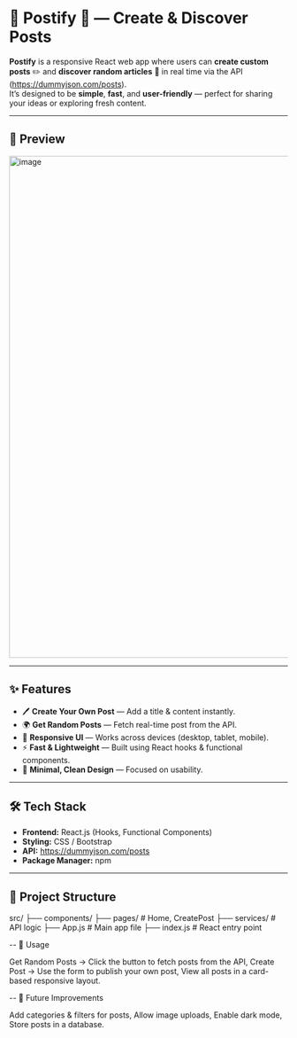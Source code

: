 # 📝 Postify 📰 — Create & Discover Posts

**Postify** is a responsive React web app where users can **create custom posts** ✏️ and **discover random  articles** 📰 in real time via the API (https://dummyjson.com/posts).  
It’s designed to be **simple**, **fast**, and **user-friendly** — perfect for sharing your ideas or exploring fresh content.

---

## 📸 Preview
<img width="1878" height="906" alt="image" src="https://github.com/user-attachments/assets/d1925702-6457-4024-b2c6-29bb415adac9" />

---

## ✨ Features

- 🖊 **Create Your Own Post** — Add a title & content instantly.
- 🌍 **Get Random Posts** — Fetch real-time post from the  API.
- 📱 **Responsive UI** — Works across devices (desktop, tablet, mobile).
- ⚡ **Fast & Lightweight** — Built using React hooks & functional components.
- 🎨 **Minimal, Clean Design** — Focused on usability.

---

## 🛠 Tech Stack

- **Frontend:** React.js (Hooks, Functional Components)
- **Styling:** CSS / Bootstrap 
- **API:** https://dummyjson.com/posts
- **Package Manager:** npm

---

## 📂 Project Structure

src/
├── components/ 
├── pages/ # Home, CreatePost
├── services/ # API logic
├── App.js # Main app file
├── index.js # React entry point

--
 🚀 Usage

Get Random Posts → Click the button to fetch posts from the API,
Create Post → Use the form to publish your own post,
View all posts in a card-based responsive layout.

--
📌 Future Improvements

Add categories & filters for posts,
Allow image uploads,
Enable dark mode,
Store posts in a database.
